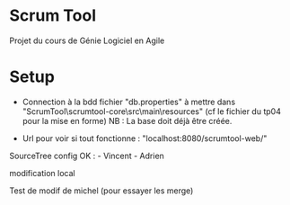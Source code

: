 # Scrum Tool

Projet du cours de Génie Logiciel en Agile

# Setup

- Connection à la bdd fichier "db.properties" à mettre dans "ScrumTool\scrumtool-core\src\main\resources"
(cf le fichier du tp04 pour la mise en forme)
NB : La base doit déjà être créée.

- Url pour voir si tout fonctionne : "localhost:8080/scrumtool-web/"

SourceTree config OK : 
	- Vincent
	- Adrien

modification local 	

Test de modif de michel (pour essayer les merge)
